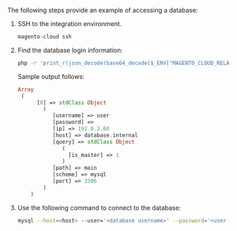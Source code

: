 The following steps provide an example of accessing a database:

1.  SSH to the integration environment.

    ```bash
    magento-cloud ssh
    ```

1.  Find the database login information:

    ```bash
    php -r 'print_r(json_decode(base64_decode($_ENV["MAGENTO_CLOUD_RELATIONSHIPS"]))->database);'
    ```

    Sample output follows:

    ```php
    Array
     (
          [0] => stdClass Object
            (
               [username] => user
               [password] =>
               [ip] => 192.0.2.60
               [host] => database.internal
               [query] => stdClass Object
                  (
                    [is_master] => 1
                  )
               [path] => main
               [scheme] => mysql
               [port] => 3306
            )
        )
    ```

3.  Use the following command to connect to the database:

    ```bash
    mysql --host=<host> --user='<database username>' --password='<user password>' --port='<port>' --database='<path>'
    ```
